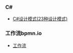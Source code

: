 
### C#
- [C#设计模式(23种设计模式)](https://www.cnblogs.com/abcdwxc/archive/2007/10/30/942834.html)

### 工作流bpmn.io
- [工作流](https://bpmn.io/)
